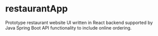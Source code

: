 # restaurantApp
Prototype restaurant website UI written in React backend supported by Java Spring Boot API functionality to include online ordering. 
